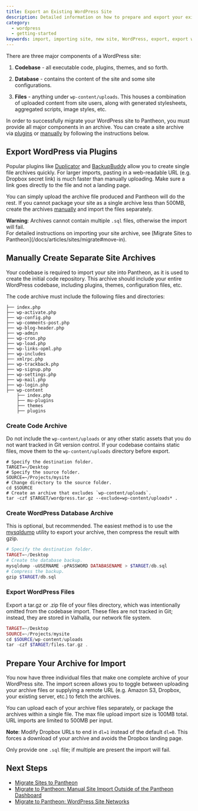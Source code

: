 ```yaml
---
title: Export an Existing WordPress Site
description: Detailed information on how to prepare and export your existing Drupal site for migration to Pantheon.
category:
  - wordpress
  - getting-started
keywords: import, importing site, new site, WordPress, export, export wordpress, wordpress archive, archive
---
```


There are three major components of a WordPress site:

1. **Codebase** - all executable code, plugins, themes, and so forth.

2. **Database** - contains the content of the site and some site configurations.

3. **Files** - anything under `wp-content/uploads`. This houses a combination of uploaded content from site users, along with generated stylesheets, aggregated scripts, image styles, etc.

In order to successfully migrate your WordPress site to Pantheon, you must provide all major components in an archive. You can create a site archive via [plugins](#export-wordpress-via-plugins) or [manually](#manually-create-separate-site-archives) by following the instructions below.


## Export WordPress via Plugins

Popular plugins like [Duplicator](/docs/articles/wordpress/clone-a-wordpress-site-with-duplicator-plugin/) and [BackupBuddy](http://ithemes.com/codex/page/BackupBuddy) allow you to create single file archives quickly. For larger imports, pasting in a web-readable URL (e.g. Dropbox secret link) is much faster than manually uploading. Make sure a link goes directly to the file and not a landing page.

You can simply upload the archive file produced and Pantheon will do the rest.  If you cannot package your site as a single archive less than 500MB, create the archives [manually](#manually-create-separate-site-archives) and import the files separately.
<div class="alert alert-danger" role="alert">
<strong>Warning</strong>:  Archives cannot contain multiple <code>.sql</code> files, otherwise the import will fail.</div>
For detailed instructions on importing your site archive, see [Migrate Sites to Pantheon](/docs/articles/sites/migrate#move-in).

## Manually Create Separate Site Archives

Your codebase is required to import your site into Pantheon, as it is used to create the initial code repository. This archive should include your entire WordPress codebase, including plugins, themes, configuration files, etc.

The code archive must include the following files and directories:
```nohighlight
├── index.php
├── wp-activate.php
├── wp-config.php
├── wp-comments-post.php
├── wp-blog-header.php
├── wp-admin
├── wp-cron.php
├── wp-load.php
├── wp-links-opml.php
├── wp-includes
├── xmlrpc.php
├── wp-trackback.php
├── wp-signup.php
├── wp-settings.php
├── wp-mail.php
├── wp-login.php
├── wp-content
    ├── index.php
    ├── mu-plugins
    ├── themes
    ├── plugins
```
### Create Code Archive
Do not include the `wp-content/uploads` or any other static assets that you do not want tracked in Git version control. If your codebase contains static files, move them to the `wp-content/uploads` directory before export.

```
# Specify the destination folder.
TARGET=~/Desktop
# Specify the source folder.
SOURCE=~/Projects/mysite
# Change directory to the source folder.
cd $SOURCE
# Create an archive that excludes `wp-content/uploads`.
tar -czf $TARGET/wordpress.tar.gz --exclude=wp-content/uploads* .
```
### Create WordPress Database Archive

This is optional, but recommended. The easiest method is to use the [mysqldump](http://dev.mysql.com/doc/refman/5.5/en/mysqldump.html) utility to export your archive, then compress the result with gzip.
```php
# Specify the destination folder.
TARGET=~/Desktop
# Create the database backup.
mysqldump -uUSERNAME -pPASSWORD DATABASENAME > $TARGET/db.sql
# Compress the backup.
gzip $TARGET/db.sql
```
### Export WordPress Files
Export a tar.gz or .zip file of your files directory, which was intentionally omitted from the codebase import. These files are not tracked in Git; instead, they are stored in Valhalla, our network file system.
```php
TARGET=~/Desktop
SOURCE=~/Projects/mysite
cd $SOURCE/wp-content/uploads
tar -czf $TARGET/files.tar.gz .
```
## Prepare Your Archive for Import
You now have three individual files that make one complete archive of your WordPress site. The import screen allows you to toggle between uploading your archive files or supplying a remote URL (e.g. Amazon S3, Dropbox, your existing server, etc.) to fetch the archives.

You can upload each of your archive files separately, or package the archives within a single file. The max file upload import size is 100MB total. URL imports are limited to 500MB per input.


<div class="alert alert-warning" role="alert">
<strong>Note</strong>: Modify Dropbox URLs to end in <code>dl=1</code> instead of the default <code>dl=0</code>. This forces a download of your archive and avoids the Dropbox landing page.  </div>

Only provide one `.sql` file; if multiple are present the import will fail.

## Next Steps
- [Migrate Sites to Pantheon](/docs/articles/sites/migrate#move-in)
- [Migrate to Pantheon: Manual Site Import Outside of the Pantheon Dashboard](/docs/articles/sites/migrate/manual-site-import/)
- [Migrate to Pantheon: WordPress Site Networks](/docs/articles/sites/migrate/wordpress-site-networks/)
